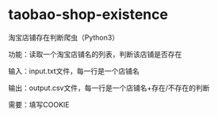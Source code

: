 # taobao-shop-existence
淘宝店铺存在判断爬虫（Python3）

功能：读取一个淘宝店铺名的列表，判断该店铺是否存在

输入：input.txt文件，每一行是一个店铺名

输出：output.csv文件，每一行是一个店铺名+存在/不存在的判断

需要：填写COOKIE
